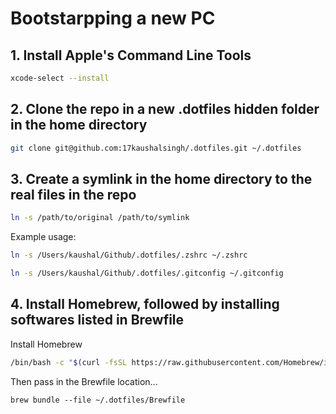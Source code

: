 # Bootstarpping a new PC

## 1. Install Apple's Command Line Tools
```sh
xcode-select --install
```

## 2. Clone the repo in a new .dotfiles hidden folder in the home directory
```sh
git clone git@github.com:17kaushalsingh/.dotfiles.git ~/.dotfiles
```

## 3. Create a symlink in the home directory to the real files in the repo
```sh
ln -s /path/to/original /path/to/symlink
```

Example usage:
```sh
ln -s /Users/kaushal/Github/.dotfiles/.zshrc ~/.zshrc
```
```sh
ln -s /Users/kaushal/Github/.dotfiles/.gitconfig ~/.gitconfig
```

## 4. Install Homebrew, followed by installing softwares listed in Brewfile
Install Homebrew
```sh
/bin/bash -c "$(curl -fsSL https://raw.githubusercontent.com/Homebrew/install/HEAD/install.sh)"
```
Then pass in the Brewfile location...
```
brew bundle --file ~/.dotfiles/Brewfile
```
